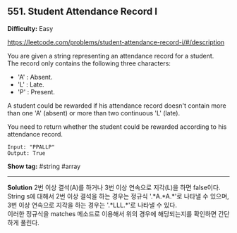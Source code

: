 ## 551. Student Attendance Record I

**Difficulty:** Easy

https://leetcode.com/problems/student-attendance-record-i/#/description

You are given a string representing an attendance record for a student. <br/>
The record only contains the following three characters:

* 'A' : Absent.
* 'L' : Late.
* 'P' : Present.

A student could be rewarded if his attendance record doesn't contain more than one 'A' (absent) or more than two continuous 'L' (late).

You need to return whether the student could be rewarded according to his attendance record.

```
Input: "PPALLP"
Output: True
```

**Show tag:** \#string \#array

--------------------------------------------

**Solution**
2번 이상 결석(A)를 하거나 3번 이상 연속으로 지각(L)을 하면 false이다. <br/>
String s에 대해서 2번 이상 결석을 하는 경우는 정규식 '\.\*A\.\*A\.\*'로 나타낼 수 있으며, <br/>
3번 이상 연속으로 지각을 하는 경우는 '\.\*LLL\.\*'로 나타낼 수 있다. <br/>
이러한 정규식을 matches 메소드로 이용해서 위의 경우에 해당되는지를 확인하면 간단하게 풀린다.